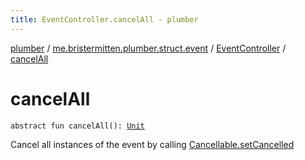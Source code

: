 ```yaml
---
title: EventController.cancelAll - plumber
---
```


[plumber](../../index.html) / [me.bristermitten.plumber.struct.event](../index.html) / [EventController](index.html) / [cancelAll](./cancel-all.html)

# cancelAll

`abstract fun cancelAll(): `[`Unit`](https://kotlinlang.org/api/latest/jvm/stdlib/kotlin/-unit/index.html)

Cancel all instances of the event by calling [Cancellable.setCancelled](https://hub.spigotmc.org/javadocs/spigot/org/bukkit/event/Cancellable.html#setCancelled(boolean))

